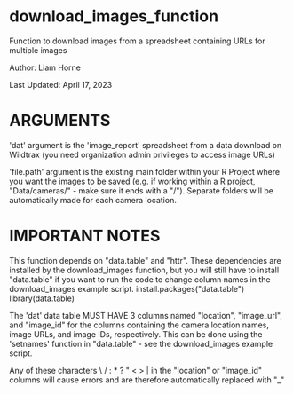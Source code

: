 # download_images_function

Function to download images from a spreadsheet containing URLs for multiple images

Author: Liam Horne

Last Updated: April 17, 2023

# ARGUMENTS 

'dat' argument is the 'image_report' spreadsheet from a data download on Wildtrax (you need organization admin privileges to access image URLs)

'file.path' argument is the existing main folder within your R Project where you want the images to be saved (e.g. if working within a R project, "Data/cameras/" - make sure it ends with a "/"). Separate folders will be automatically made for each camera location.


# IMPORTANT NOTES 

This function depends on "data.table" and "httr". These dependencies are installed by the download_images function, but you will still have to install "data.table" if you want to run the code to change column names in the download_images example script.
install.packages("data.table")
library(data.table)

The 'dat' data table MUST HAVE 3 columns named "location", "image_url", and "image_id" for the columns containing the camera location names, image URLs, and image IDs, respectively.
This can be done using the 'setnames' function in "data.table" - see the download_images example script.

Any of these characters \ / : * ? " < > | in the "location" or "image_id" columns will cause errors and are therefore automatically replaced with "_" 
